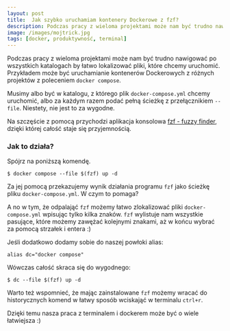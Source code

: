 ```yaml
---
layout:	post
title:	Jak szybko uruchamiam kontenery Dockerowe z fzf?
description: Podczas pracy z wieloma projektami może nam być trudno nawigować po wszystkich katalogach by łatwo lokalizować pliki, które chcemy uruchomić.
image: /images/mojtrick.jpg
tags: [docker, produktywność, terminal]
---
```


Podczas pracy z wieloma projektami może nam być trudno nawigować po wszystkich katalogach by łatwo lokalizować pliki, które chcemy uruchomić.
Przykładem może być uruchamianie kontenerów Dockerowych z różnych projektów z poleceniem `docker compose`.

Musimy albo być w katalogu, z którego plik `docker-compose.yml` chcemy uruchomić, albo za każdym razem podać pełną ścieżkę z przełącznikiem `--file`.
Niestety, nie jest to za wygodne.

Na szczęście z pomocą przychodzi aplikacja konsolowa [fzf - fuzzy finder](https://github.com/junegunn/fzf), dzięki której całość staje się przyjemnością.

### Jak to działa?

Spójrz na poniższą komendę.

```shell
$ docker compose --file $(fzf) up -d
```

Za jej pomocą przekazujemy wynik działania programu `fzf` jako ścieżkę pliku `docker-compose.yml`.
W czym to pomaga?

A no w tym, że odpalająć `fzf` możemy łatwo zlokalizować pliki `docker-compose.yml` wpisując tylko kilka znaków.
`fzf` wylistuje nam wszystkie pasujące, które możemy zawężać kolejnymi znakami, aż w końcu wybrać za pomocą strzałek i entera :)


Jeśli dodatkowo dodamy sobie do naszej powłoki alias:

```
alias dc="docker compose"
```

Wówczas całość skraca się do wygodnego:

```shell
$ dc --file $(fzf) up -d
```

Warto też wspomnieć, że mając zainstalowane `fzf` możemy wracać do historycznych komend w łatwy sposób wciskająć w terminalu `ctrl+r`.

Dzięki temu nasza praca z terminalem i dockerem może być o wiele łatwiejsza :)

